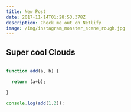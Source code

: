 ```yaml
---
title: New Post
date: 2017-11-14T01:28:53.378Z
description: Check me out on Netlify
image: /img/instagram_monster_scene_rough.jpg
---
```

## Super cool Clouds

```javascript

function add(a, b) {

  return (a+b);

}

console.log(add(1,2)):

```
